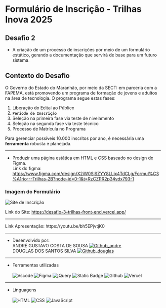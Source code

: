 # Formulário de  Inscrição - Trilhas Inova 2025
## Desafio 2
* A criação de um processo de inscrições por meio de um formulário estático, gerando a documentação que servirá de base para um futuro sistema.

## **Contexto do Desafio**
O Governo do Estado do Maranhão, por meio da SECTI em parceria com a FAPEMA, está promovendo um programa de formação de jovens e adultos na área de tecnologia. O programa segue estas fases:
1. Liberação do Edital ao Público
2. **`Período de Inscrição`**
3. Seleção na primeira fase via teste de nivelamento
4. Seleção na segunda fase via teste técnico
5. Processo de Matrícula no Programa

Para gerenciar possíveis 10.000 inscritos por ano, é necessária uma **ferramenta** robusta e planejada.

---
* Produzir uma página estática em HTML e CSS baseado no design do  Figma.<br>
Link do figma: https://www.figma.com/design/X2iW0SlSZYY8LLix4TdCLg/Formul%C3%A1rio---Trilhas-2B?node-id=0-1&t=RzCZPR2p34vdx793-1
### Imagem do Formulário
![Site de Inscrição](https://github.com/Sarce43/Formulario-de-inscricao-trilhas2025/raw/main/Desafio_2/Ilustracoes/Login_(Light_Mode))

Link do Site: https://desafio-3-trilhas-front-end.vercel.app/
<hr>
Link Apresentação: https://youtu.be/bh5EPjvtjK0
<hr>

* Desenvolvido por:<br>
ANDRÉ GUSTAVO COSTA DE SOUSA [![Github_andre](https://img.shields.io/badge/GitHub-100000?style=for-the-badge&logo=github&logoColor=white)](https://github.com/AndreGustIA)<br>
DOUGLAS DOS SANTOS SILVA [![Github_douglas](https://img.shields.io/badge/GitHub-100000?style=for-the-badge&logo=github&logoColor=white)](https://github.com/DouglasS-Silva)
<hr>

* Ferramentas utilizadas<br><br>
![Vscode](https://img.shields.io/badge/Vscode-007ACC?style=for-the-badge&logo=visual-studio-code&logoColor=white)
![Figma](https://img.shields.io/badge/Figma-E34F26?style=for-the-badge&logo=figma&logoColor=white)
![jQuery](https://img.shields.io/badge/jquery-%230769AD.svg?style=for-the-badge&logo=jquery&logoColor=white)
![Static Badge](https://img.shields.io/badge/API%20ViaCEP---?style=for-the-badge&labelColor=FBF8EF&color=5CB338&link=https%3A%2F%2Fviacep.com.br%2F)
![Github](https://img.shields.io/badge/GitHub-100000?style=for-the-badge&logo=github&logoColor=white)
![Vercel](https://img.shields.io/badge/vercel-%23000000.svg?style=for-the-badge&logo=vercel&logoColor=white)

<hr>

* Linguagens<br><br>
![HTML](https://img.shields.io/badge/HTML-E34F26?style=for-the-badge&logo=html5&logoColor=white)
![CSS](https://img.shields.io/badge/CSS-1572B6?&style=for-the-badge&logo=css3&logoColor=white)
![JavaScript](https://img.shields.io/badge/JavaScript-F7DF1E?style=for-the-badge&logo=javascript&logoColor=black)
